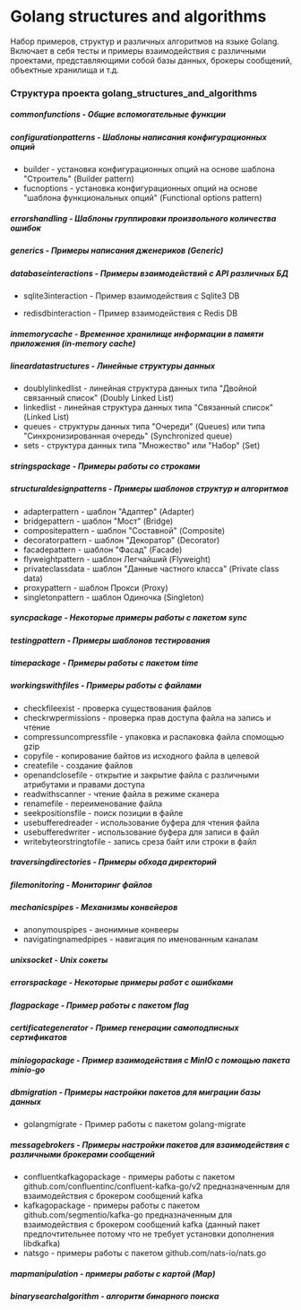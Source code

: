 # Golang structures and algorithms

Набор примеров, структур и различных алгоритмов на языке Golang. Включает в себя тесты и примеры взаимодействия с различными проектами, представляющими собой базы данных, брокеры сообщений, объектные хранилища и т.д.

### Структура проекта golang_structures_and_algorithms

##### commonfunctions - Общие вспомогательные функции

##### configurationpatterns - Шаблоны написания конфигурационных опций

- builder - установка конфигурационных опций на основе шаблона "Строитель" (Builder pattern)
- fucnoptions - установка конфигурационных опций на основе "шаблона функциональных опций" (Functional options pattern)

##### errorshandling - Шаблоны группировки произвольного количества ошибок

##### generics - Примеры написания дженериков (Generic)

##### databaseinteractions - Примеры взаимодействий с API различных БД

- sqlite3interaction - Пример взаимодействия с Sqlite3 DB

- redisdbinteraction - Пример взаимодействия с Redis DB

##### inmemorycache - Временное хранилище информации в памяти приложения (in-memory cache)

##### lineardatastructures - Линейные структуры данных

- doublylinkedlist - линейная структура данных типа "Двойной связанный список" (Doubly Linked List)
- linkedlist - линейная структура данных типа "Связанный список" (Linked List)
- queues - структуры данных типа "Очереди" (Queues) или типа "Синхронизированная очередь" (Synchronized queue)
- sets - структура данных типа "Множество" или "Набор" (Set)

##### stringspackage - Примеры работы со строками

##### structuraldesignpatterns - Примеры шаблонов структур и алгоритмов

- adapterpattern - шаблон "Адаптер" (Adapter)
- bridgepattern - шаблон "Мост" (Bridge)
- compositepattern - шаблон "Составной" (Composite)
- decoratorpattern - шаблон "Декоратор" (Decorator)
- facadepattern - шаблон "Фасад" (Facade)
- flyweightpattern - шаблон Легчайший (Flyweight)
- privateclassdata - шаблон "Данные частного класса" (Private class data)
- proxypattern - шаблон Прокси (Proxy)
- singletonpattern - шаблон Одиночка (Singleton)

##### syncpackage - Некоторые примеры работы с пакетом sync

##### testingpattern - Примеры шаблонов тестирования

##### timepackage - Примеры работы с пакетом time

##### workingswithfiles - Примеры работы с файлами

- checkfileexist - проверка существования файлов
- checkrwpermissions - проверка прав доступа файла на запись и чтение
- compressuncompressfile - упаковка и распаковка файла спомощью gzip
- copyfile - копирование байтов из исходного файла в целевой
- createfile - создание файлов
- openandclosefile - открытие и закрытие файла с различными атрибутами и правами доступа
- readwithscanner - чтение файла в режиме сканера
- renamefile - переименование файла
- seekpositionsfile - поиск позиции в файле
- usebufferedreader - использование буфера для чтения файла
- usebufferedwriter - использование буфера для записи в файл
- writebyteorstringtofile - запись среза байт или строки в файл

##### traversingdirectories - Примеры обхода директорий

##### filemonitoring - Мониторинг файлов

##### mechanicspipes - Механизмы конвейеров

- anonymouspipes - анонимные конвееры
- navigatingnamedpipes - навигация по именованным каналам

##### unixsocket - Unix сокеты

##### errorspackage - Некоторые примеры работ с ошибками

##### flagpackage - Пример работы с пакетом flag

##### certificategenerator - Пример генерации самоподписных сертификатов

##### miniogopackage - Пример взаимодействия с MinIO с помощью пакета minio-go

##### dbmigration - Примеры настройки пакетов для миграции базы данных

- golangmigrate - Пример работы с пакетом golang-migrate

##### messagebrokers - Примеры настройки пакетов для взаимодействия с различными брокерами сообщений

- confluentkafkagopackage - примеры работы с пакетом github.com/confluentinc/confluent-kafka-go/v2 предназначенным для взаимодействия с брокером сообщений kafka
- kafkagopackage - примеры работы с пакетом github.com/segmentio/kafka-go предназначенным для взаимодействия с брокером сообщений kafka (данный пакет предпочтительнее потому что не требует установки дополнения libdkafka)
- natsgo - примеры работы с пакетом github.com/nats-io/nats.go

##### mapmanipulation - примеры работы с картой (Map)

##### binarysearchalgorithm - алгоритм бинарного поиска

